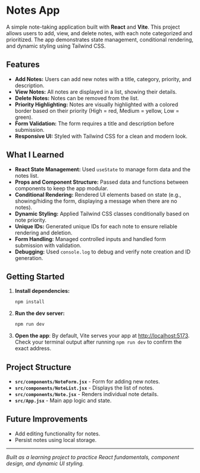 # Notes App

A simple note-taking application built with **React** and **Vite**. This project allows users to add, view, and delete notes, with each note categorized and prioritized. The app demonstrates state management, conditional rendering, and dynamic styling using Tailwind CSS.

## Features

- **Add Notes:** Users can add new notes with a title, category, priority, and description.
- **View Notes:** All notes are displayed in a list, showing their details.
- **Delete Notes:** Notes can be removed from the list.
- **Priority Highlighting:** Notes are visually highlighted with a colored border based on their priority (High = red, Medium = yellow, Low = green).
- **Form Validation:** The form requires a title and description before submission.
- **Responsive UI:** Styled with Tailwind CSS for a clean and modern look.

## What I Learned

- **React State Management:** Used `useState` to manage form data and the notes list.
- **Props and Component Structure:** Passed data and functions between components to keep the app modular.
- **Conditional Rendering:** Rendered UI elements based on state (e.g., showing/hiding the form, displaying a message when there are no notes).
- **Dynamic Styling:** Applied Tailwind CSS classes conditionally based on note priority.
- **Unique IDs:** Generated unique IDs for each note to ensure reliable rendering and deletion.
- **Form Handling:** Managed controlled inputs and handled form submission with validation.
- **Debugging:** Used `console.log` to debug and verify note creation and ID generation.

## Getting Started

1. **Install dependencies:**
    ```bash
   npm install
   ```
2. **Run the dev server:**
    ```bash
    npm run dev
    ```
3. **Open the app**:
By default, Vite serves your app at [http://localhost:5173](http://localhost:5173).  
   Check your terminal output after running `npm run dev` to confirm the exact address.

## Project Structure
- **`src/components/NoteForm.jsx`** - Form for adding new notes.
- **`src/components/NoteList.jsx`** - Displays the list of notes.
- **`src/components/Note.jsx`** - Renders individual note details.
- **`src/App.jsx`** - Main app logic and state.

## Future Improvements

- Add editing functionality for notes.
- Persist notes using local storage.

---
*Built as a learning project to practice React fundamentals, component design, and dynamic UI styling.*